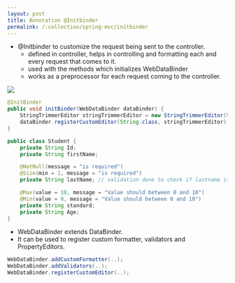 ```yaml
---
layout: post
title: Annotation @Initbinder
permalink: /:collection/spring-mvc/initbinder
---
```


- @Initbinder to customize the request being sent to the controller.
  - defined in controller, helps in controlling and formatting each and every request that comes to it.
  - used with the methods which initializes WebDataBinder
  - works as a preprocessor for each request coming to the controller.

![]({{site.cdn}}/spring/spring-mvc/init-binder.png)

```java
@InitBinder
public void initBinder(WebDataBinder dataBinder) {
    StringTrimmerEditor stringTrimmerEditor = new StringTrimmerEditor(true);
    dataBinder.registerCustomEditor(String.class, stringTrimmerEditor);
}
```
```java
public class Student {
    private String Id;
    private String firstName;

    @NotNull(message = "is required")
    @Size(min = 1, message = "is required")
    private String lastName; // validation done to check if lastname is NULL

    @Max(value = 10, message = "Value should between 0 and 10")
    @Min(value = 0, message = "Value should between 0 and 10")
    private String standard;
    private String Age;
}
```

- WebDataBinder extends DataBinder.
- It can be used to register custom formatter, validators and PropertyEditors.

```java
WebDataBinder.addCustomFormatter(..);
WebDataBinder.addValidators(..);
WebDataBinder.registerCustomEditor(..);
```